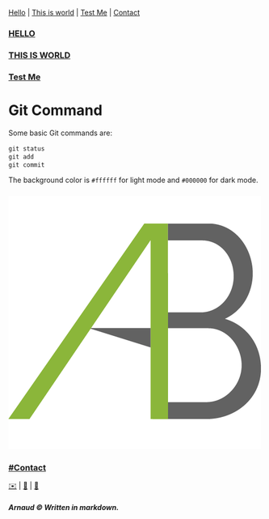 [Hello](hello) | [This is world](Test) | [Test Me](Here) | [Contact](contact)

### [HELLO](hello)


### [THIS IS WORLD](Test)

### [Test Me](Here)
# Git Command
Some basic Git commands are:

```
git status
git add
git commit
```
The background color is `#ffffff` for light mode and `#000000` for dark mode.


### ![logo](assets/AB.png)



### [#Contact](#contact)
[✉️](mailto:arnobarbotte@gmail.com) | [📱](tel:+33688225022) | [🔗](https://fr.linkedin.com/in/arnaudbarbotte)

##### Arnaud ©  Written in markdown.